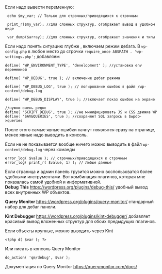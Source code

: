 Если надо вывести переменную:
```
 echo $my_var; // Только для строчных/приводящихся к строчным

 print_r($my_var); //для сложных структур, отображает вывод в удобном виде

 var_dump($array); //для сложных структур, отображает значения и типы
```

Если надо понять ситуацию глубже , включаем режим дебага. В `wp-config.php` в любое место до строчки `require_once ABSPATH . 'wp-settings.php';`  добавляем

```
define( 'WP_ENVIRONMENT_TYPE', 'development' ); //установка env переменной

define( 'WP_DEBUG', true ); // включение дебаг режима

define( 'WP_DEBUG_LOG', true ); // логирование ошибок в файл /wp-content/debug.log

define( 'WP_DEBUG_DISPLAY', true ); //включает показ ошибок на экране

//нужно очень редко
define( 'SCRIPT_DEBUG', true ); //не минифицировать JS и CSS движка WP
define( 'SAVEQUERIES', true ); //сохраняет SQL запросы в $wpdb->queries
```

После этого самые явные ошибки начнут появлятся сразу на странице, менее явные надо выводить в консоль. 

Если не не показывается вообще ничего можно выводить в файл `wp-content/debug.log` через команды
```
error_log( $value ); // строчных/приводящихся к строчным
error_log( print_r( $value, 1) ); // Любые данные
```

Если страница и админ панель грузится можно воспользоватся более удобными инструментами. Вот комбинация плагинов, которая мне показалась самой удобной и информативной.   
**Debug This**
https://wordpress.org/plugins/debug-this/
удобный вывод всех внутренных WP объектов.

**Query Monitor**
https://wordpress.org/plugins/query-monitor/
стандарный набор для дебаг панели.

**Kint Debugger**
https://wordpress.org/plugins/kint-debugger/
добавляет красивый вывод вложенных структур для обоих предыдущих плагинов.

Если объекты крупные, можно выводить через Kint
```
<?php d( $var ); ?>
```

Или писать в консоль  Query Monitor
```
do_action( 'qm/debug', $var );
```

Документация по Query Monitor https://querymonitor.com/docs/




